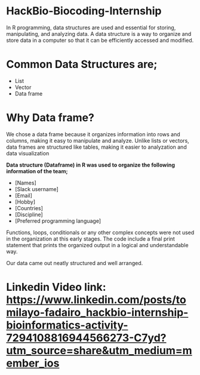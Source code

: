 # HackBio-Biocoding-Internship

In R programming, data structures are used and essential for storing, manipulating, and analyzing data. 
A data structure is a way to organize and store data in a computer so that it can be efficiently accessed and modified. 

# Common Data Structures are;

* List
* ⁠Vector
* Data frame 

# Why Data frame?

We chose a data frame because it organizes information into rows and columns, making it easy to manipulate and analyze.
Unlike lists or vectors, data frames are structured like tables, making it easier to analyzation and data visualization

**Data structure (Dataframe) in R was used to organize the following information of the team;**

- [Names]
- [Slack username]
- [Email]
- [Hobby]
- [Countries]
- [Discipline]
- [Preferred programming language]

Functions, loops, conditionals or any other complex concepts were not used in the organization at this early stages.
The code include a final print statement that prints the organized output in a logical and understandable way.

Our data came out neatly structured and well arranged.

# Linkedin Video link: **https://www.linkedin.com/posts/tomilayo-fadairo_hackbio-internship-bioinformatics-activity-7294108816944566273-C7yd?utm_source=share&utm_medium=member_ios**
